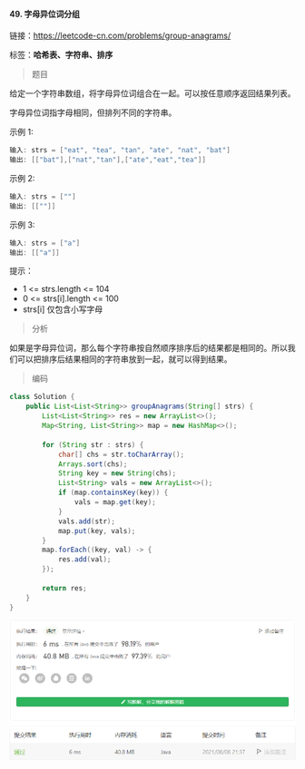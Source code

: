 #### 49. 字母异位词分组

链接：https://leetcode-cn.com/problems/group-anagrams/

标签：**哈希表、字符串、排序**

> 题目

给定一个字符串数组，将字母异位词组合在一起。可以按任意顺序返回结果列表。

字母异位词指字母相同，但排列不同的字符串。

示例 1:

```java
输入: strs = ["eat", "tea", "tan", "ate", "nat", "bat"]
输出: [["bat"],["nat","tan"],["ate","eat","tea"]]
```

示例 2:

```java
输入: strs = [""]
输出: [[""]]
```

示例 3:

```java
输入: strs = ["a"]
输出: [["a"]]
```


提示：

- 1 <= strs.length <= 104
- 0 <= strs[i].length <= 100
- strs[i] 仅包含小写字母

> 分析

如果是字母异位词，那么每个字符串按自然顺序排序后的结果都是相同的。所以我们可以把排序后结果相同的字符串放到一起，就可以得到结果。

> 编码

```java
class Solution {
    public List<List<String>> groupAnagrams(String[] strs) {
        List<List<String>> res = new ArrayList<>();
        Map<String, List<String>> map = new HashMap<>();

        for (String str : strs) {
            char[] chs = str.toCharArray();
            Arrays.sort(chs);
            String key = new String(chs);
            List<String> vals = new ArrayList<>();
            if (map.containsKey(key)) {
                vals = map.get(key);
            }
            vals.add(str);
            map.put(key, vals);
        }
        map.forEach((key, val) -> {
            res.add(val);
        });
        
        return res;
    }
}
```

![image-20210808213714779](49.字母异位词分组.assets/image-20210808213714779.png)